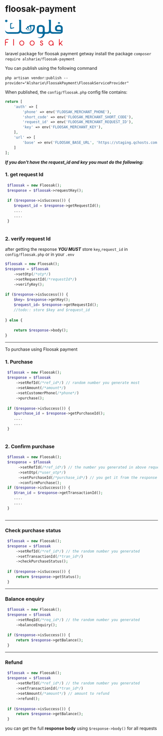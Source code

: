# floosak-payment
![img.png](img.png)

laravel package for floosak payment getway
install the package
`composer require alsharie/floosak-payment`

You can publish using the following command

`php artisan vendor:publish --provider="Alsharie\FloosakPayment\FloosakServiceProvider"`

When published, the `config/floosak.php` config file contains:

```php
return [
    'auth' => [
        'phone' => env('FLOOSAK_MERCHANT_PHONE'),
        'short_code' => env('FLOOSAK_MERCHANT_SHORT_CODE'),
        'request_id' => env('FLOOSAK_MERCHANT_REQUEST_ID'),
        'key' => env('FLOOSAK_MERCHANT_KEY'),
    ],
    'url' => [
        'base' => env('FLOOSAK_BASE_URL', 'https://staging.qchosts.com'),
    ]
];
```

***If you don't have the request_id and key you must do the following:***

### 1. get request Id

```php
 $floosak = new Floosak();
 $response = $floosak->requestKey();

 if ($response->isSuccess()) {
    $request_id = $response->getRequestId();
    ....
    ....
 } 
        
```

### 2. verify request Id

after getting the response ***YOU MUST*** store `key`,`request_id` in `config/floosak.php` or in your `.env`

```php
$floosak = new Floosak();
$response = $floosak
    ->setOtp(/*otp*/)
    ->setRequestId(/*requestId*/) 
    ->verifyKey();

if ($response->isSuccess()) {
    $key= $response->getKey();
    $request_id= $response->getRequestId();
    //todo:: store $key and $request_id
    
} else {

    return $response->body();
}  
```

------------------------
To purchase using Floosak payment

### 1. Purchase

```php
 $floosak = new Floosak();
 $response = $floosak
     ->setRefId(/*ref_id*/) // random number you generate most 
     ->setAmount(/*amount*/)
     ->setCustomerPhone(/*phone*/)
     ->purchase();

 if ($response->isSuccess()) {
    $purchase_id = $response->getPurchaseId();
    ....
    ....
 } 
        
```

### 2. Confirm purchase

```php
 $floosak = new Floosak();
 $response = $floosak
      ->setRefId(/*ref_id*/) // the number you generated in above request
      ->setOtp(/*user_otp*/)
      ->setPurchaseId(/*purchase_id*/) // you get it from the response of the above request `purchase()`
      ->confirmPurchase();
 if ($response->isSuccess()) {
    $tran_id = $response->getTransactionId();
    ....
    ....
 } 
        
```

-----------
### Check purchase status

```php
 $floosak = new Floosak();
 $response = $floosak
     ->setRefId(/*ref_id*/) // the random number you generated  
     ->setTransactionId(/*tran_id*/)
     ->checkPurchaseStatus();

 if ($response->isSuccess()) {
     return $response->getStatus();
 }

```
--------------
### Balance enquiry

```php
 $floosak = new Floosak();
 $response = $floosak
     ->setReqId(/*req_id*/) // the random number you generated  
     ->balanceEnquiry();

 if ($response->isSuccess()) {
     return $response->getBalance();
 }

```
--------------
### Refund

```php
 $floosak = new Floosak();
 $response = $floosak
     ->setRefId(/*ref_id*/) // the random number you generated  
     ->setTransactionId(/*tran_id*/)
     ->setAmount(/*amount*/) // amount to refund
     ->refund();

 if ($response->isSuccess()) {
     return $response->getBalance();
 }

```

you can get the full **response body** using `$response->body()` for all requests